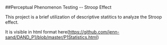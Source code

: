 ##Perceptual Phenomenon Testing -- Stroop Effect

This project is a brief utilization of descriptive statitics to analyze the Stroop effect.

It is visible in html format here(https://github.com/jenn-sand/DAND_P1/blob/master/P1Statistics.html)
